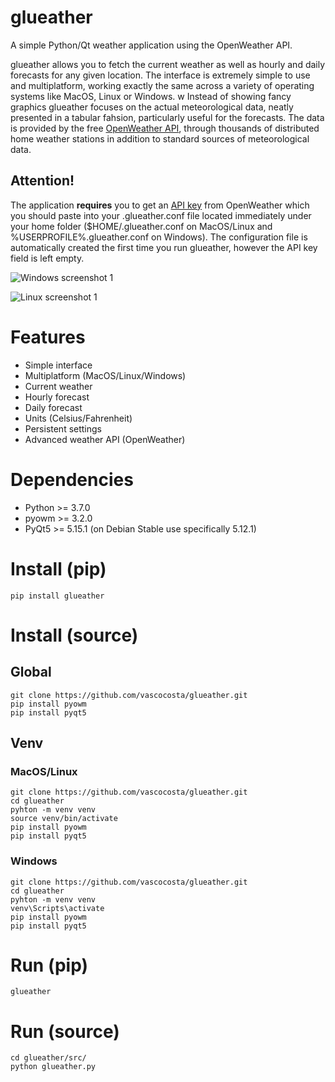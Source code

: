 # glueather

A simple Python/Qt weather application using the OpenWeather API.

glueather allows you to fetch the current weather as well as hourly and daily forecasts for any given location. The interface is extremely simple to use and multiplatform, working exactly the same across a variety of operating systems like MacOS, Linux or Windows.
w
Instead of showing fancy graphics glueather focuses on the actual meteorological data, neatly presented in a tabular fahsion, particularly useful for the forecasts. The data is provided by the free [OpenWeather API](https://openweathermap.org/), through thousands of distributed home weather stations in addition to standard sources of meteorological data.

## Attention!

The application **requires** you to get an [API key](https://home.openweathermap.org/users/sign_up) from OpenWeather which you should paste into your .glueather.conf file located immediately under your home folder ($HOME/.glueather.conf on MacOS/Linux and %USERPROFILE%\.glueather.conf on Windows). The configuration file is automatically created the first time you run glueather, however the API key field is left empty.

![Windows screenshot 1](https://i.imgur.com/lTc87Yq.png)

![Linux screenshot 1](https://i.imgur.com/494m1jA.png)

# Features

* Simple interface
* Multiplatform (MacOS/Linux/Windows)
* Current weather
* Hourly forecast
* Daily forecast
* Units (Celsius/Fahrenheit)
* Persistent settings
* Advanced weather API (OpenWeather)

# Dependencies

* Python >= 3.7.0
* pyowm >= 3.2.0
* PyQt5 >= 5.15.1 (on Debian Stable use specifically 5.12.1) 

# Install (pip)

```
pip install glueather
```

# Install (source)

## Global

```
git clone https://github.com/vascocosta/glueather.git
pip install pyowm
pip install pyqt5
```

## Venv

### MacOS/Linux

```
git clone https://github.com/vascocosta/glueather.git
cd glueather
pyhton -m venv venv
source venv/bin/activate
pip install pyowm
pip install pyqt5
```

### Windows

```
git clone https://github.com/vascocosta/glueather.git
cd glueather
pyhton -m venv venv
venv\Scripts\activate
pip install pyowm
pip install pyqt5
```

# Run (pip)

```
glueather
```

# Run (source)

```
cd glueather/src/
python glueather.py
```
